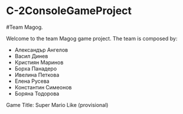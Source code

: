# C-2ConsoleGameProject
#Team Magog.

Welcome to the team Magog game project.
The team is composed by:

+ Александър Ангелов
+ Васил Динев
+ Кристиян Маринов
+ Борха Панадеро
+ Ивелина Петкова
+ Елена Русева
+ Константин Симеонов
+ Боряна Тодорова

Game Title: Super Mario Like (provisional)
